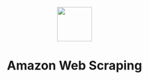 <p align="center">
  <img src="https://user-images.githubusercontent.com/59677362/131146357-25eaf939-a1c5-4750-abb8-6ec3863b675f.png" width=80 />
</p>

# <p align="center"> Amazon Web Scraping </p>

